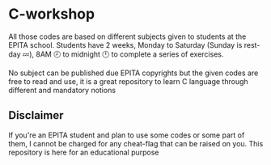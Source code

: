 # C-workshop
All those codes are based on different subjects given to students at the EPITA school.
Students have 2 weeks, Monday to Saturday (Sunday is rest-day 💤), 8AM 🕗 to midnight 🕛 to complete a series of exercises.

No subject can be published due EPITA copyrights but the given codes are free to read and use, it is a great repository to learn C language through different and mandatory notions

## Disclaimer
If you're an EPITA student and plan to use some codes or some part of them, I cannot be charged for any cheat-flag that can be raised on you.
This repository is here for an educational purpose
